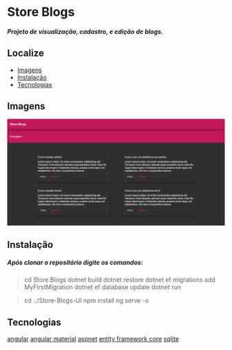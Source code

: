 # Store Blogs
##### Projeto de visualização, cadastro, e edição de blogs.

## Localize
* [Imagens](#imagens)
* [Instalação](#instalação)
* [Tecnologias](#tecnologias)

## Imagens
![Alt text](/Imagens/Home.PNG?raw=true "Tela de produto")

## Instalação
##### Após clonar o repositório digite os comandos: 

> cd Store.Blogs
> dotnet build
> dotnet restore
> dotnet ef migrations add MyFirstMigration
> dotnet ef database update
> dotnet run

> cd ../Store-Blogs-UI
> npm install
> ng serve -o


## Tecnologias
[angular](https://angular.io/)
[angular material](https://material.angular.io/)
[aspnet](https://dotnet.microsoft.com/apps/aspnet) 
[entity framework core](https://docs.microsoft.com/pt-br/ef/core/)
[sqlite](https://docs.microsoft.com/pt-br/ef/core/)